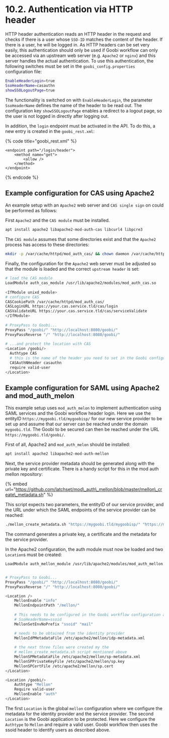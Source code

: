 # 10.2. Authentication via HTTP header

HTTP header authentication reads an HTTP header in the request and checks if there is a user whose `SSO-ID` matches the content of the header. If there is a user, he will be logged in. As HTTP headers can be set very easily, this authentication should only be used if Goobi workflow can only be accessed via an upstream web server \(e.g. `Apache2` or `nginx`\) and this server handles the actual authentication. To use this authentication, the following switches must be set in the `goobi_config.properties` configuration file:

```bash
EnableHeaderLogin=true
SsoHeaderName=casauthn
showSSOLogoutPage=true
```

​The functionality is switched on with `EnableHeaderLogin`, the parameter `SsoHeaderName` defines the name of the header to be read out. The configuration key `showSSOLogoutPage` enables a redirect to a logout page, so the user is not logged in directly after logging out. 

In addition, the `login` endpoint must be activated in the API. To do this, a new entry is created in the `goobi_rest.xml`:

{% code title="goobi\_rest.xml" %}
```markup
<endpoint path="/login/header">
    <method name="get">
        <allow />
    </method>
</endpoint>
```
{% endcode %}

## Example configuration for CAS using Apache2

An example setup with an `Apache2` web server and `CAS single sign` on could be performed as follows:

First `Apache2` and the `CAS module` must be installed.

```bash
apt install apache2 libapache2-mod-auth-cas libcurl4 libpcre3
```

The `CAS module` assumes that some directories exist and that the `Apache2` process has access to these directories:

```bash
mkdir -p /var/cache/httpd/mod_auth_cas/ && chown daemon /var/cache/httpd/mod_auth_cas/
```

​Finally, the configuration for the `Apache2` web server must be adjusted so that the module is loaded and the correct `upstream header` is set:

```bash
# load the CAS module
LoadModule auth_cas_module /usr/lib/apache2/modules/mod_auth_cas.so
​
<IfModule unixd_module>
# configure CAS
CASCookiePath /var/cache/httpd/mod_auth_cas/
CASLoginURL https://your.cas.service.tld/cas/login
CASValidateURL https://your.cas.service.tld/cas/serviceValidate
</IfModule>
​
# ProxyPass to Goobi...
ProxyPass "/goobi/" "http://localhost:8080/goobi/"
ProxyPassReverse "/" "http://localhost:8080/goobi/"
​
# ...and protect the location with CAS
<Location /goobi/>
  Authtype CAS 
  # this is the name of the header you need to set in the Goobi configuration
  CASAuthNHeader casauthn
  require valid-user
</Location>
```

## Example configuration for SAML using Apache2 and mod\_auth\_melon

This example setup uses `mod_auth_melon` to implement authentication using SAML services and the Goobi workflow header login. Here we use the entityID `https://mygoobi.tld/mygoobisp/` for our new service provider to be set up and assume that our server can be reached under the domain `mygoobi.tld`. The Goobi to be secured can then be reached under the URL `https://mygoobi.tld/goobi/`.

First of all, Apache2 and `mod_auth_melon` should be installed:

```bash
apt install apache2 libapache2-mod-auth-mellon
```

Next, the service provider metadata should be generated along with the private key and certificate. There is a handy script for this in the mod auth mellon repository:

{% embed url="https://github.com/latchset/mod\_auth\_mellon/blob/master/mellon\_create\_metadata.sh" %}

This script expects two parameters, the entityID of our service provider, and the URL under which the SAML endpoints of the service provider can be reached:

```bash
./mellon_create_metadata.sh "https://mygoobi.tld/mygoobisp/" "https://mygoobi.tld/mellon"
```

The command generates a private key, a certificate and the metadata for the service provider. 

In the Apache2 configuration, the auth module must now be loaded and two `Location`s must be created:

```bash
LoadModule auth_mellon_module /usr/lib/apache2/modules/mod_auth_mellon.so


# ProxyPass to Goobi...
ProxyPass "/goobi/" "http://localhost:8080/goobi/"
ProxyPassReverse "/" "http://localhost:8080/goobi/"

<Location />
    MellonEnable "info"
    MellonEndpointPath "/mellon/"
    
    # This needs to be configured in the Goobi workflow configuration as 
    # SsoHeaderName=ssoid
    MellonSetEnvNoPrefix "ssoid" "mail"

    # needs to be obtained from the identity provider
    MellonIdPMetadataFile /etc/apache2/mellon/idp-metadata.xml
    
    # the next three files were created my the 
    # mellon_create_metadata.sh script mentioned above
    MellonSPMetadataFile /etc/apache2/mellon/sp-metadata.xml
    MellonSPPrivateKeyFile /etc/apache2/mellon/sp.key
    MellonSPCertFile /etc/apache2/mellon/sp.cert
</Location>

<Location /goobi/>
    Authtype "Mellon"
    Require valid-user
    MellonEnable "auth"
</Location>
```

The first `Location` is the global `mellon` configuration where we configure the metadata for the identity provider and the service provider. The second `Location` is the Goobi application to be protected. Here we configure the `Authtype` to `Mellon` and require a valid user. Goobi workflow then uses the ssoid header to identify users as described above.

